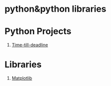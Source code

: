 # python&python libraries
# Python Projects 
1. [Time-till-deadline](time-till-deadline.py)
# **Libraries**
1. [Matplotlib](matplotlib.ipynb)
